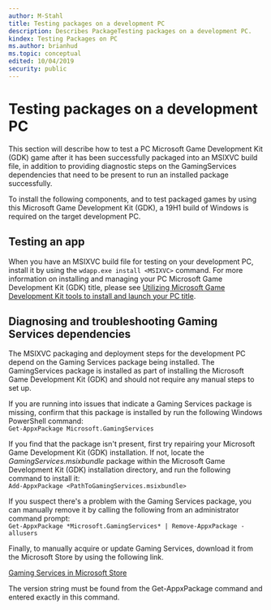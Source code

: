 ```yaml
---
author: M-Stahl
title: Testing packages on a development PC
description: Describes PackageTesting packages on a development PC.
kindex: Testing Packages on PC
ms.author: brianhud
ms.topic: conceptual
edited: 10/04/2019
security: public
---
```


# Testing packages on a development PC

This section will describe how to test a PC Microsoft Game Development Kit (GDK) game after it has been successfully packaged into an MSIXVC build file, in addition to providing diagnostic steps on the GamingServices dependencies that need to be present to run an installed package successfully.

To install the following components, and to test packaged games by using this Microsoft Game Development Kit (GDK), a 19H1 build of Windows is required on the target development PC.

## Testing an app  

When you have an MSIXVC build file for testing on your development PC, install it by using the `wdapp.exe install <MSIXVC>` command. For more information on installing and managing your PC Microsoft Game Development Kit (GDK) title, please see [Utilizing Microsoft Game Development Kit tools to install and launch your PC title](../tools-pc/launching-on-pc.md).

## Diagnosing and troubleshooting Gaming Services dependencies

The MSIXVC packaging and deployment steps for the development PC depend on the Gaming Services package being installed. The GamingServices package is installed as part of installing the Microsoft Game Development Kit (GDK) and should not require any manual steps to set up.

If you are running into issues that indicate a Gaming Services package is missing, confirm that this package is installed by run the following Windows PowerShell command:<br/>
`Get-AppxPackage Microsoft.GamingServices` 

If you find that the package isn't present, first try repairing your Microsoft Game Development Kit (GDK) installation. If not, locate the *GamingServices.msixbundle* package within the Microsoft Game Development Kit (GDK) installation directory, and run the following command to install it:<br/> `Add-AppxPackage <PathToGamingServices.msixbundle>` 

If you suspect there's a problem with the Gaming Services package, you can manually remove it by calling the following from an administrator command prompt:<br/>
`Get-AppxPackage *Microsoft.GamingServices* | Remove-AppxPackage -allusers`

Finally, to manually acquire or update Gaming Services, download it from the Microsoft Store by using the following link.

[Gaming Services in Microsoft Store](ms-windows-store://pdp/?productid=9MWPM2CQNLHN)

The version string must be found from the Get-AppxPackage command and entered exactly in this command.